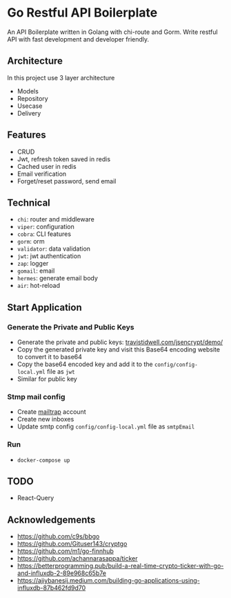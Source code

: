 # Go Restful API Boilerplate

An API Boilerplate written in Golang with chi-route and Gorm. Write restful API with fast development and developer friendly.

## Architecture

In this project use 3 layer architecture

-   Models
-   Repository
-   Usecase
-   Delivery

## Features

-   CRUD
-   Jwt, refresh token saved in redis
-   Cached user in redis
-   Email verification
-   Forget/reset password, send email

## Technical

-   `chi`: router and middleware
-   `viper`: configuration
-   `cobra`: CLI features
-   `gorm`: orm
-   `validator`: data validation
-   `jwt`: jwt authentication
-   `zap`: logger
-   `gomail`: email
-   `hermes`: generate email body
-   `air`: hot-reload

## Start Application

### Generate the Private and Public Keys

-   Generate the private and public keys: [travistidwell.com/jsencrypt/demo/](https://travistidwell.com/jsencrypt/demo/)
-   Copy the generated private key and visit this Base64 encoding website to convert it to base64
-   Copy the base64 encoded key and add it to the `config/config-local.yml` file as `jwt`
-   Similar for public key

### Stmp mail config

-   Create [mailtrap](https://mailtrap.io/) account
-   Create new inboxes
-   Update smtp config `config/config-local.yml` file as `smtpEmail`

### Run

-   `docker-compose up`

## TODO

-   React-Query

## Acknowledgements

-   https://github.com/c9s/bbgo
-   https://github.com/Gituser143/cryptgo
-   https://github.com/m1/go-finnhub
-   https://github.com/achannarasappa/ticker
-   https://betterprogramming.pub/build-a-real-time-crypto-ticker-with-go-and-influxdb-2-89e968c65b7e
-   https://ajiybanesij.medium.com/building-go-applications-using-influxdb-87b462fd9d70

